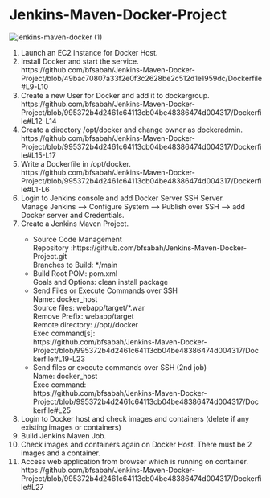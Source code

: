 # Jenkins-Maven-Docker-Project
![jenkins-maven-docker (1)](https://user-images.githubusercontent.com/113843658/215920141-3f75f295-0405-46df-8278-3099d1353857.jpg)<br>
<ol>
<li> Launch an EC2 instance for Docker Host.</li>
<li> Install Docker and start the service.<br>
https://github.com/bfsabah/Jenkins-Maven-Docker-Project/blob/49bac70807a33f2e0f3c2628be2c512d1e1959dc/Dockerfile#L9-L10</li>
<li> Create a new User for Docker and add it to dockergroup.<br>
https://github.com/bfsabah/Jenkins-Maven-Docker-Project/blob/995372b4d2461c64113cb04be48386474d004317/Dockerfile#L12-L14</li>
<li> Create a directory /opt/docker and change owner as dockeradmin.<br>
https://github.com/bfsabah/Jenkins-Maven-Docker-Project/blob/995372b4d2461c64113cb04be48386474d004317/Dockerfile#L15-L17</li>
<li> Write a Dockerfile in /opt/docker.<br>
https://github.com/bfsabah/Jenkins-Maven-Docker-Project/blob/995372b4d2461c64113cb04be48386474d004317/Dockerfile#L1-L6</li>
<li> Login to Jenkins console and add Docker Server SSH Server.<br>
Manage Jenkins --> Configure System --> Publish over SSH --> add Docker server and Credentials.</li> 
<li> Create a Jenkins Maven Project.</li>
<ul>
<li> Source Code Management<br> Repository :https://github.com/bfsabah/Jenkins-Maven-Docker-Project.git <br> Branches to Build: */main </li>
<li> Build Root POM: pom.xml <br> Goals and Options: clean install package </li>
<li> Send Files or Execute Commands over SSH <br>
    Name: docker_host<br>
    Source files: webapp/target/*.war<br>
    Remove Prefix: webapp/target <br>
    Remote directory: //opt//docker<br>
    Exec command[s]:<br>
    https://github.com/bfsabah/Jenkins-Maven-Docker-Project/blob/995372b4d2461c64113cb04be48386474d004317/Dockerfile#L19-L23
    </li>
<li> Send files or execute commands over SSH (2nd job) <br>
    Name: docker_host<br>
    Exec command: <br>
    https://github.com/bfsabah/Jenkins-Maven-Docker-Project/blob/995372b4d2461c64113cb04be48386474d004317/Dockerfile#L25
    </li>
</ul>
<li> Login to Docker host and check images and containers (delete if any existing images or containers) </li>
<li> Build Jenkins Maven Job. </li>
<li> Check images and containers again on Docker Host. There must be 2 images and a container. </li>
<li> Access web application from browser which is running on container. <br>
https://github.com/bfsabah/Jenkins-Maven-Docker-Project/blob/995372b4d2461c64113cb04be48386474d004317/Dockerfile#L27</li>
</ol>
